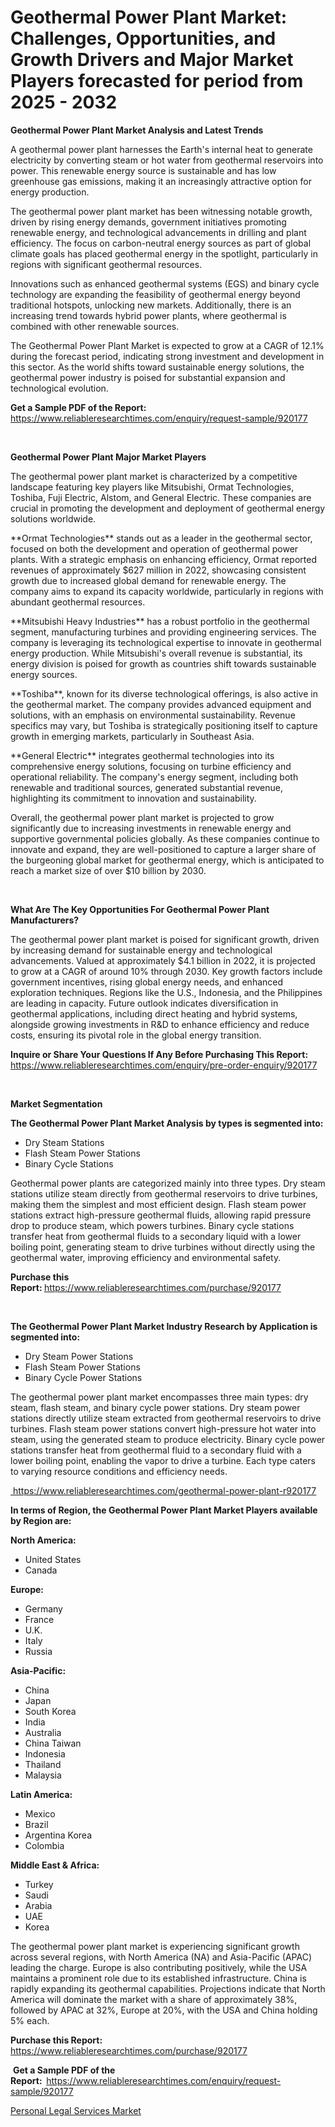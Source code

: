 <p><h1>Geothermal Power Plant Market: Challenges, Opportunities, and Growth Drivers and Major Market Players forecasted for period from 2025 - 2032</h1></p><p><strong>Geothermal Power Plant Market Analysis and Latest Trends</strong></p>
<p><p>A geothermal power plant harnesses the Earth's internal heat to generate electricity by converting steam or hot water from geothermal reservoirs into power. This renewable energy source is sustainable and has low greenhouse gas emissions, making it an increasingly attractive option for energy production. </p><p>The geothermal power plant market has been witnessing notable growth, driven by rising energy demands, government initiatives promoting renewable energy, and technological advancements in drilling and plant efficiency. The focus on carbon-neutral energy sources as part of global climate goals has placed geothermal energy in the spotlight, particularly in regions with significant geothermal resources. </p><p>Innovations such as enhanced geothermal systems (EGS) and binary cycle technology are expanding the feasibility of geothermal energy beyond traditional hotspots, unlocking new markets. Additionally, there is an increasing trend towards hybrid power plants, where geothermal is combined with other renewable sources. </p><p>The Geothermal Power Plant Market is expected to grow at a CAGR of 12.1% during the forecast period, indicating strong investment and development in this sector. As the world shifts toward sustainable energy solutions, the geothermal power industry is poised for substantial expansion and technological evolution.</p></p>
<p><strong>Get a Sample PDF of the Report:&nbsp;</strong> <a href="https://www.reliableresearchtimes.com/enquiry/request-sample/920177?utm_campaign=3034&utm_medium=2&utm_source=Github&utm_content=ia&utm_term=06032025&utm_id=geothermal-power-plant">https://www.reliableresearchtimes.com/enquiry/request-sample/920177</a></p>
<p>&nbsp;</p>
<p><strong>Geothermal Power Plant Major Market Players</strong></p>
<p><p>The geothermal power plant market is characterized by a competitive landscape featuring key players like Mitsubishi, Ormat Technologies, Toshiba, Fuji Electric, Alstom, and General Electric. These companies are crucial in promoting the development and deployment of geothermal energy solutions worldwide.</p><p>**Ormat Technologies** stands out as a leader in the geothermal sector, focused on both the development and operation of geothermal power plants. With a strategic emphasis on enhancing efficiency, Ormat reported revenues of approximately $627 million in 2022, showcasing consistent growth due to increased global demand for renewable energy. The company aims to expand its capacity worldwide, particularly in regions with abundant geothermal resources.</p><p>**Mitsubishi Heavy Industries** has a robust portfolio in the geothermal segment, manufacturing turbines and providing engineering services. The company is leveraging its technological expertise to innovate in geothermal energy production. While Mitsubishi's overall revenue is substantial, its energy division is poised for growth as countries shift towards sustainable energy sources.</p><p>**Toshiba**, known for its diverse technological offerings, is also active in the geothermal market. The company provides advanced equipment and solutions, with an emphasis on environmental sustainability. Revenue specifics may vary, but Toshiba is strategically positioning itself to capture growth in emerging markets, particularly in Southeast Asia.</p><p>**General Electric** integrates geothermal technologies into its comprehensive energy solutions, focusing on turbine efficiency and operational reliability. The company's energy segment, including both renewable and traditional sources, generated substantial revenue, highlighting its commitment to innovation and sustainability.</p><p>Overall, the geothermal power plant market is projected to grow significantly due to increasing investments in renewable energy and supportive governmental policies globally. As these companies continue to innovate and expand, they are well-positioned to capture a larger share of the burgeoning global market for geothermal energy, which is anticipated to reach a market size of over $10 billion by 2030.</p></p>
<p>&nbsp;</p>
<p><strong>What Are The Key Opportunities For Geothermal Power Plant Manufacturers?</strong></p>
<p><p>The geothermal power plant market is poised for significant growth, driven by increasing demand for sustainable energy and technological advancements. Valued at approximately $4.1 billion in 2022, it is projected to grow at a CAGR of around 10% through 2030. Key growth factors include government incentives, rising global energy needs, and enhanced exploration techniques. Regions like the U.S., Indonesia, and the Philippines are leading in capacity. Future outlook indicates diversification in geothermal applications, including direct heating and hybrid systems, alongside growing investments in R&D to enhance efficiency and reduce costs, ensuring its pivotal role in the global energy transition.</p></p>
<p><strong>Inquire or Share Your Questions If Any Before Purchasing This Report:</strong> <a href="https://www.reliableresearchtimes.com/enquiry/pre-order-enquiry/920177?utm_campaign=3034&utm_medium=2&utm_source=Github&utm_content=ia&utm_term=06032025&utm_id=geothermal-power-plant">https://www.reliableresearchtimes.com/enquiry/pre-order-enquiry/920177</a></p>
<p>&nbsp;</p>
<p><strong>Market Segmentation</strong></p>
<p><strong>The Geothermal Power Plant Market Analysis by types is segmented into:</strong></p>
<p><ul><li>Dry Steam Stations</li><li>Flash Steam Power Stations</li><li>Binary Cycle Stations</li></ul></p>
<p><p>Geothermal power plants are categorized mainly into three types. Dry steam stations utilize steam directly from geothermal reservoirs to drive turbines, making them the simplest and most efficient design. Flash steam power stations extract high-pressure geothermal fluids, allowing rapid pressure drop to produce steam, which powers turbines. Binary cycle stations transfer heat from geothermal fluids to a secondary liquid with a lower boiling point, generating steam to drive turbines without directly using the geothermal water, improving efficiency and environmental safety.</p></p>
<p><strong>Purchase this Report:&nbsp;</strong><a href="https://www.reliableresearchtimes.com/purchase/920177?utm_campaign=3034&utm_medium=2&utm_source=Github&utm_content=ia&utm_term=06032025&utm_id=geothermal-power-plant">https://www.reliableresearchtimes.com/purchase/920177</a></p>
<p>&nbsp;</p>
<p><strong>The Geothermal Power Plant Market Industry Research by Application is segmented into:</strong></p>
<p><ul><li>Dry Steam Power Stations</li><li>Flash Steam Power Stations</li><li>Binary Cycle Power Stations</li></ul></p>
<p><p>The geothermal power plant market encompasses three main types: dry steam, flash steam, and binary cycle power stations. Dry steam power stations directly utilize steam extracted from geothermal reservoirs to drive turbines. Flash steam power stations convert high-pressure hot water into steam, using the generated steam to produce electricity. Binary cycle power stations transfer heat from geothermal fluid to a secondary fluid with a lower boiling point, enabling the vapor to drive a turbine. Each type caters to varying resource conditions and efficiency needs.</p></p>
<p><a href="https://www.reliableresearchtimes.com/geothermal-power-plant-r920177?utm_campaign=3034&utm_medium=2&utm_source=Github&utm_content=ia&utm_term=06032025&utm_id=geothermal-power-plant">&nbsp;https://www.reliableresearchtimes.com/geothermal-power-plant-r920177</a></p>
<p><strong>In terms of Region, the Geothermal Power Plant Market Players available by Region are:</strong></p>
<p>
    <p> <strong> North America: </strong>
        <ul>
            <li>United States</li>
            <li>Canada</li>
        </ul>
        </p> 
    <p> <strong> Europe: </strong>
        <ul>
            <li>Germany</li>
            <li>France</li>
            <li>U.K.</li>
            <li>Italy</li>
            <li>Russia</li>
        </ul>
        </p> 
    <p> <strong> Asia-Pacific: </strong>
        <ul>
            <li>China</li>
            <li>Japan</li>
            <li>South Korea</li>
            <li>India</li>
            <li>Australia</li>
            <li>China Taiwan</li>
            <li>Indonesia</li>
            <li>Thailand</li>
            <li>Malaysia</li>
        </ul>
        </p> 
    <p> <strong> Latin America: </strong>
        <ul>
            <li>Mexico</li>
            <li>Brazil</li>
            <li>Argentina Korea</li>
            <li>Colombia</li>
        </ul>
        </p> 
    <p> <strong> Middle East & Africa: </strong>
        <ul>
            <li>Turkey</li>
            <li>Saudi</li>
            <li>Arabia</li>
            <li>UAE</li>
            <li>Korea</li>
        </ul>
    </p>
    </p>
<p><p>The geothermal power plant market is experiencing significant growth across several regions, with North America (NA) and Asia-Pacific (APAC) leading the charge. Europe is also contributing positively, while the USA maintains a prominent role due to its established infrastructure. China is rapidly expanding its geothermal capabilities. Projections indicate that North America will dominate the market with a share of approximately 38%, followed by APAC at 32%, Europe at 20%, with the USA and China holding 5% each.</p></p>
<p><strong>Purchase this Report: </strong><a href="https://www.reliableresearchtimes.com/purchase/920177?utm_campaign=3034&utm_medium=2&utm_source=Github&utm_content=ia&utm_term=06032025&utm_id=geothermal-power-plant">https://www.reliableresearchtimes.com/purchase/920177</a></p>
<p>&nbsp;<strong>Get a Sample PDF of the Report:&nbsp;&nbsp;</strong><a href="https://www.reliableresearchtimes.com/enquiry/request-sample/920177?utm_campaign=3034&utm_medium=2&utm_source=Github&utm_content=ia&utm_term=06032025&utm_id=geothermal-power-plant">https://www.reliableresearchtimes.com/enquiry/request-sample/920177</a></p>
<p><strong></strong></p>
<p><p><a href="https://github.com/chkrselia/Market-Research-Report-List-1/blob/main/personal-legal-services-market.md?utm_campaign=3034&utm_medium=2&utm_source=Github&utm_content=ia&utm_term=06032025&utm_id=geothermal-power-plant">Personal Legal Services Market</a></p></p>